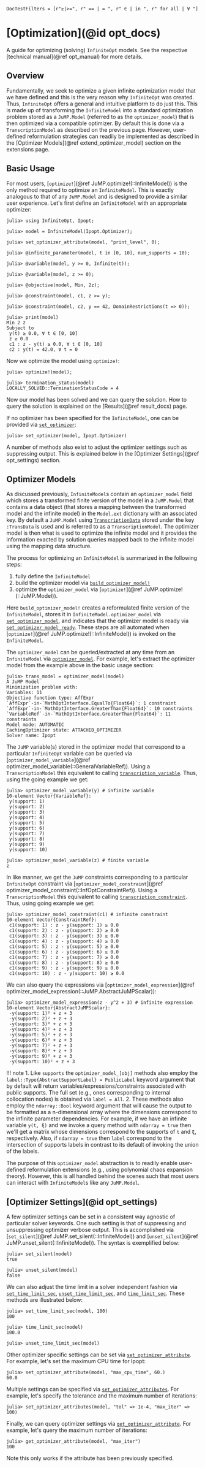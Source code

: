 ```@meta
DocTestFilters = [r"≥|>=", r" == | = ", r" ∈ | in ", r" for all | ∀ "]
```

# [Optimization](@id opt_docs)
A guide for optimizing (solving) `InfiniteOpt` models. See the respective 
[technical manual](@ref opt_manual) for more details.

## Overview
Fundamentally, we seek to optimize a given infinite optimization model that 
we have defined and this is the very reason why `InfiniteOpt` was created. Thus, 
`InfiniteOpt` offers a general and intuitive platform to do just this. This 
is made up of transforming the `InfiniteModel` into a standard optimization 
problem stored as a `JuMP.Model` (referred to as the `optimizer_model`) that is 
then optimized via a compatible optimizer. By default this is done via a 
`TranscriptionModel` as described on the previous page. However, user-defined 
reformulation strategies can readily be implemented as described in the 
[Optimizer Models](@ref extend_optimizer_model) section on the extensions page. 

## Basic Usage
For most users, [`optimize!`](@ref JuMP.optimize!(::InfiniteModel)) is the only 
method required to optimize an `InfiniteModel`. This is exactly analogous 
to that of any `JuMP.Model` and is designed to provide a similar user experience. 
Let's first define an `InfiniteModel` with an appropriate optimizer:
```jldoctest optimize
julia> using InfiniteOpt, Ipopt;

julia> model = InfiniteModel(Ipopt.Optimizer);

julia> set_optimizer_attribute(model, "print_level", 0);

julia> @infinite_parameter(model, t in [0, 10], num_supports = 10);

julia> @variable(model, y >= 0, Infinite(t));

julia> @variable(model, z >= 0);

julia> @objective(model, Min, 2z);

julia> @constraint(model, c1, z >= y);

julia> @constraint(model, c2, y == 42, DomainRestrictions(t => 0));

julia> print(model)
Min 2 z
Subject to
 y(t) ≥ 0.0, ∀ t ∈ [0, 10]
 z ≥ 0.0
 c1 : z - y(t) ≥ 0.0, ∀ t ∈ [0, 10]
 c2 : y(t) = 42.0, ∀ t = 0
```
Now we optimize the model using `optimize!`:
```jldoctest optimize
julia> optimize!(model);

julia> termination_status(model)
LOCALLY_SOLVED::TerminationStatusCode = 4
```
Now our model has been solved and we can query the solution. How to query the 
solution is explained on the [Results](@ref result_docs) page.

If no optimizer has been specified for the `InfiniteModel`, one can be provided 
via [`set_optimizer`](@ref):
```jldoctest; setup = :(using InfiniteOpt, Ipopt; model = InfiniteModel())
julia> set_optimizer(model, Ipopt.Optimizer)
```

A number of methods also exist to adjust the optimizer settings such as 
suppressing output. This is explained below in the 
[Optimizer Settings](@ref opt_settings) section.

## Optimizer Models
As discussed previously, `InfiniteModel`s contain an `optimizer_model` field 
which stores a transformed finite version of the model in a `JuMP.Model` that 
contains a data object (that stores a mapping between the transformed model and 
the infinite model) in the `Model.ext` dictionary with an associated key. By 
default a `JuMP.Model` using [`TranscriptionData`](@ref) stored under the key 
`:TransData` is used and is referred to as a `TranscriptionModel`. The 
optimizer model is then what is used to optimize the infinite model and it provides 
the information exacted by solution queries mapped back to the infinite 
model using the mapping data structure.

The process for optimizing an `InfiniteModel` is summarized in the following 
steps:
 1. fully define the `InfiniteModel`
 2. build the optimizer model via [`build_optimizer_model!`](@ref)
 3. optimize the `optimizer_model` via [`optimize!`](@ref JuMP.optimize!(::JuMP.Model)).

Here `build_optimizer_model!` creates a reformulated finite version of the 
`InfiniteModel`, stores it in `InfiniteModel.optimizer_model` via 
[`set_optimizer_model`](@ref), and indicates that the optimizer model is ready 
via [`set_optimizer_model_ready`](@ref). These steps are all automated when 
[`optimize!`](@ref JuMP.optimize!(::InfiniteModel)) is invoked on the 
`InfiniteModel`.

The `optimizer_model` can be queried/extracted at any time from an `InfiniteModel` 
via [`optimizer_model`](@ref). For example, let's extract the optimizer model 
from the example above in the basic usage section: 
```jldoctest optimize
julia> trans_model = optimizer_model(model)
A JuMP Model
Minimization problem with:
Variables: 11
Objective function type: AffExpr
`AffExpr`-in-`MathOptInterface.EqualTo{Float64}`: 1 constraint
`AffExpr`-in-`MathOptInterface.GreaterThan{Float64}`: 10 constraints
`VariableRef`-in-`MathOptInterface.GreaterThan{Float64}`: 11 constraints
Model mode: AUTOMATIC
CachingOptimizer state: ATTACHED_OPTIMIZER
Solver name: Ipopt
```

The `JuMP` variable(s) stored in the optimizer model that correspond to a 
particular `InfiniteOpt` variable can be queried via 
[`optimizer_model_variable`](@ref optimizer_model_variable(::GeneralVariableRef)). 
Using a `TranscriptionModel` this equivalent to calling 
[`transcription_variable`](@ref). Thus, using the going example we get:
```jldoctest optimize
julia> optimizer_model_variable(y) # infinite variable
10-element Vector{VariableRef}:
 y(support: 1)
 y(support: 2)
 y(support: 3)
 y(support: 4)
 y(support: 5)
 y(support: 6)
 y(support: 7)
 y(support: 8)
 y(support: 9)
 y(support: 10)

julia> optimizer_model_variable(z) # finite variable
z
```
In like manner, we get the `JuMP` constraints corresponding to a particular 
`InfiniteOpt` constraint via 
[`optimizer_model_constraint`](@ref optimizer_model_constraint(::InfOptConstraintRef)). 
Using a `TranscriptionModel` this equivalent to calling 
[`transcription_constraint`](@ref). Thus, using going example we get: 
```jldoctest optimize
julia> optimizer_model_constraint(c1) # infinite constraint
10-element Vector{ConstraintRef}:
 c1(support: 1) : z - y(support: 1) ≥ 0.0
 c1(support: 2) : z - y(support: 2) ≥ 0.0
 c1(support: 3) : z - y(support: 3) ≥ 0.0
 c1(support: 4) : z - y(support: 4) ≥ 0.0
 c1(support: 5) : z - y(support: 5) ≥ 0.0
 c1(support: 6) : z - y(support: 6) ≥ 0.0
 c1(support: 7) : z - y(support: 7) ≥ 0.0
 c1(support: 8) : z - y(support: 8) ≥ 0.0
 c1(support: 9) : z - y(support: 9) ≥ 0.0
 c1(support: 10) : z - y(support: 10) ≥ 0.0
```
We can also query the expressions via 
[`optimizer_model_expression`](@ref optimizer_model_expression(::JuMP.AbstractJuMPScalar)):
```jldoctest optimize
julia> optimizer_model_expression(z - y^2 + 3) # infinite expression
10-element Vector{AbstractJuMPScalar}:
 -y(support: 1)² + z + 3
 -y(support: 2)² + z + 3
 -y(support: 3)² + z + 3
 -y(support: 4)² + z + 3
 -y(support: 5)² + z + 3
 -y(support: 6)² + z + 3
 -y(support: 7)² + z + 3
 -y(support: 8)² + z + 3
 -y(support: 9)² + z + 3
 -y(support: 10)² + z + 3
```

!!! note 
    1. Like `supports` the `optimizer_model_[obj]` methods also employ the 
       `label::Type{AbstractSupportLabel} = PublicLabel` keyword argument that by 
       default will return variables/expressions/constraints associated with public 
       supports. The full set (e.g., ones corresponding to internal collocation nodes) 
       is obtained via `label = All`.
    2. These methods also employ the `ndarray::Bool` keyword argument that will cause the 
       output to be formatted as a n-dimensional array where the dimensions 
       correspond to the infinite parameter dependencies. For example, if we have an 
       infinite variable `y(t, ξ)` and we invoke a query method with `ndarray = true` 
       then we'll get a matrix whose dimensions correspond to the supports of `t` and 
       `ξ`, respectively. Also, if `ndarray = true` then `label` correspond to the 
       intersection of supports labels in contrast to its default of invoking the union 
       of the labels.

The purpose of this `optimizer_model` abstraction is to readily enable user-defined 
reformulation extensions (e.g., using polynomial chaos expansion theory). However, 
this is all handled behind the scenes such that most users can interact with 
`InfiniteModel`s like any `JuMP.Model`.

## [Optimizer Settings](@id opt_settings)
A few optimizer settings can be set in a consistent way agnostic of particular 
solver keywords. One such setting is that of suppressing and unsuppressing 
optimizer verbose output. This is accomplished via 
[`set_silent`](@ref JuMP.set_silent(::InfiniteModel)) and 
[`unset_silent`](@ref JuMP.unset_silent(::InfiniteModel)). The syntax is 
exemplified below:
```jldoctest optimize
julia> set_silent(model)
true

julia> unset_silent(model)
false
```

We can also adjust the time limit in a solver independent fashion via 
[`set_time_limit_sec`](@ref), [`unset_time_limit_sec`](@ref), and 
[`time_limit_sec`](@ref). These methods are illustrated below:
```jldoctest optimize
julia> set_time_limit_sec(model, 100)
100

julia> time_limit_sec(model)
100.0

julia> unset_time_limit_sec(model)
```

Other optimizer specific settings can be set via 
[`set_optimizer_attribute`](@ref). For example, let's set the maximum CPU time 
for Ipopt:
```jldoctest optimize
julia> set_optimizer_attribute(model, "max_cpu_time", 60.)
60.0
```
Multiple settings  can be specified via [`set_optimizer_attributes`](@ref). For 
example, let's specify the tolerance and the maximum number of iterations:
```jldoctest optimize
julia> set_optimizer_attributes(model, "tol" => 1e-4, "max_iter" => 100)
```

Finally, we can query optimizer settings via [`get_optimizer_attribute`](@ref). 
For example, let's query the maximum number of iterations:
```jldoctest optimize
julia> get_optimizer_attribute(model, "max_iter")
100
```
Note this only works if the attribute has been previously specified.
